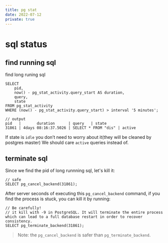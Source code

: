 ```yaml
---
title: pg stat
date: 2022-07-12
private: true
---
```

# sql status
## find running sql
find long runing sql

    SELECT
        pid,
        now() - pg_stat_activity.query_start AS duration,
        query,
        state
    FROM pg_stat_activity
    WHERE (now() - pg_stat_activity.query_start) > interval '5 minutes';

    // output 
    pid   |       duration      | query   | state
    31861 | 4days 08:16:37.5026 | SELECT * FROM "dis" | active

If state is `idle` you don’t need to worry about it(they will be cleaned by postgres master)
We should care `active` queries instead of.

## terminate sql
Since we find the pid of long runnning sql, let's kill it:

    // safe
    SELECT pg_cancel_backend(31861);

 After server  seconds of executing this `pg_cancel_backend` command,  if you find the process is stuck, you can kill it by running:

    // Be carefully!
    // it kill with -9 in PostgreSQL. It will terminate the entire process which can lead to a full database restart in order to recover consistency.
    SELECT pg_terminate_backend(31861);


> Note: the `pg_cancel_backend` is safer than `pg_terminate_backend`.



